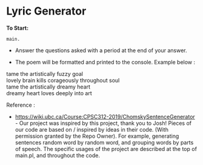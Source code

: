 # Lyric Generator

**To Start:**

`main.`

- Answer the questions asked with a period at the end of your answer.

- The poem will be formatted and printed to the console. Example below :  

tame the artistically fuzzy goal   
lovely brain kills corageously throughout soul  
tame the artistically dreamy heart   
dreamy heart loves deeply into art   
 

Reference : 
- https://wiki.ubc.ca/Course:CPSC312-2019/ChomskySentenceGenerator  - Our project was inspired by this project, thank you to Josh! Pieces of our code are based on / inspired by ideas in their code. (With permission granted by the Repo Owner). For example, generating sentences random word by random word, and grouping words by parts of speech. The specific usages of the project are described at the top of main.pl, and throughout the code. 


